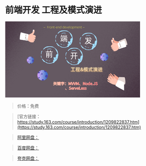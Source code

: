 # 前端开发 工程及模式演进

![img](../../../assets/study163/free/1156109e8a05413f9e97974912bdb938.png)

> 价格：免费

> [官方链接：https://study.163.com/course/introduction/1209822837.htm](https://study.163.com/course/introduction/1209822837.htm)

> [阿里网盘：]()

> [百度网盘：]()

> [夸克网盘：]()
